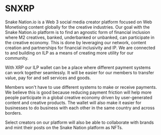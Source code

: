 # SNXRP


Snake Nation.io is a Web 3 social media creator platform focused on Web Monetising content globally for the creative industries. Our goal with the Snake Nation.io platform is to find an agnostic form of financial inclusion where M2 creatives, banked, underbanked or unbanked, can participate in the creative economy. This is done by leveraging our network, content creation and partnerships for financial inclusivity and IP. We are connected to and building on ILP as a means of creating more utility for our community. 

With XRP our ILP wallet can be a place where different payment systems can work together seamlessly. It will be easier for our members to transfer value, pay for and sell services and goods. 

Members won't have to use different systems to make or receive payments. We believe this is good because reducing payment friction will help more people participate in a global creative economy driven by user-generated content and creative products. The wallet will also make it easier for businesses to do business with each other in the same country and across borders.

Select creators on our platform will also be able to collaborate with brands and mint their posts on the Snake Nation platform as NFTs.
